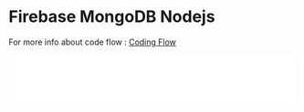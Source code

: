 # Firebase MongoDB Nodejs

For more info about code flow : [Coding Flow](API_guide.md)

![alt](Central_Topic.svg)

